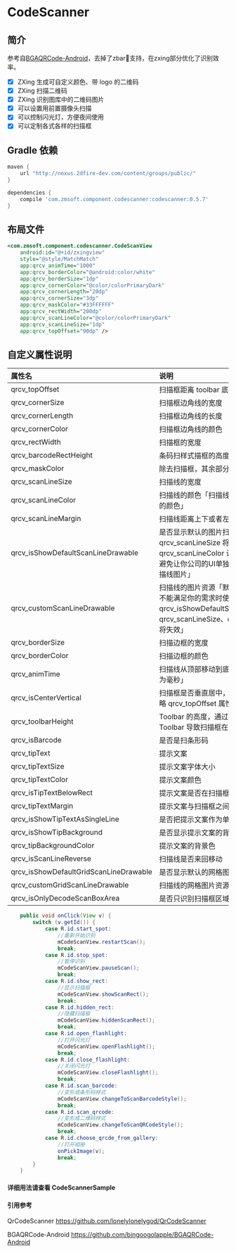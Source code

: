 # CodeScanner

## 简介
参考自[BGAQRCode-Android](https://github.com/bingoogolapple/BGAQRCode-Android)，去掉了zbar支持，在zxing部分优化了识别效率。

- [x] ZXing 生成可自定义颜色、带 logo 的二维码
- [x] ZXing 扫描二维码
- [x] ZXing 识别图库中的二维码图片
- [x] 可以设置用前置摄像头扫描
- [x] 可以控制闪光灯，方便夜间使用
- [x] 可以定制各式各样的扫描框

## Gradle 依赖
```groovy
maven {
    url "http://nexus.2dfire-dev.com/content/groups/public/"
}

dependencies {
    compile 'com.zmsoft.component.codescanner:codescanner:0.5.7'
}
```
## 布局文件

```xml
<com.zmsoft.component.codescanner.CodeScanView
    android:id="@+id/zxingview"
    style="@style/MatchMatch"
    app:qrcv_animTime="1000"
    app:qrcv_borderColor="@android:color/white"
    app:qrcv_borderSize="1dp"
    app:qrcv_cornerColor="@color/colorPrimaryDark"
    app:qrcv_cornerLength="20dp"
    app:qrcv_cornerSize="3dp"
    app:qrcv_maskColor="#33FFFFFF"
    app:qrcv_rectWidth="200dp"
    app:qrcv_scanLineColor="@color/colorPrimaryDark"
    app:qrcv_scanLineSize="1dp"
    app:qrcv_topOffset="90dp" />
```

## 自定义属性说明

属性名 | 说明 | 默认值
:----------- | :----------- | :-----------
qrcv_topOffset         | 扫描框距离 toolbar 底部的距离        | 90dp
qrcv_cornerSize         | 扫描框边角线的宽度        | 3dp
qrcv_cornerLength         | 扫描框边角线的长度        | 20dp
qrcv_cornerColor         | 扫描框边角线的颜色        | @android:color/white
qrcv_rectWidth         | 扫描框的宽度        | 200dp
qrcv_barcodeRectHeight         | 条码扫样式描框的高度        | 140dp
qrcv_maskColor         | 除去扫描框，其余部分阴影颜色        | #33FFFFFF
qrcv_scanLineSize         | 扫描线的宽度        | 1dp
qrcv_scanLineColor         | 扫描线的颜色「扫描线和默认的扫描线图片的颜色」        | @android:color/white
qrcv_scanLineMargin         | 扫描线距离上下或者左右边框的间距        | 0dp
qrcv_isShowDefaultScanLineDrawable         | 是否显示默认的图片扫描线「设置该属性后 qrcv_scanLineSize 将失效，可以通过 qrcv_scanLineColor 设置扫描线的颜色，避免让你公司的UI单独给你出特定颜色的扫描线图片」        | false
qrcv_customScanLineDrawable         | 扫描线的图片资源「默认的扫描线图片样式不能满足你的需求时使用，设置该属性后 qrcv_isShowDefaultScanLineDrawable、qrcv_scanLineSize、qrcv_scanLineColor 将失效」        | null
qrcv_borderSize         | 扫描边框的宽度        | 1dp
qrcv_borderColor         | 扫描边框的颜色        | @android:color/white
qrcv_animTime         | 扫描线从顶部移动到底部的动画时间「单位为毫秒」        | 1000
qrcv_isCenterVertical         | 扫描框是否垂直居中，该属性为true时会忽略 qrcv_topOffset 属性        | false
qrcv_toolbarHeight         | Toolbar 的高度，通过该属性来修正由 Toolbar 导致扫描框在垂直方向上的偏差        | 0dp
qrcv_isBarcode         | 是否是扫条形码        | false
qrcv_tipText         | 提示文案        | null
qrcv_tipTextSize         | 提示文案字体大小        | 14sp
qrcv_tipTextColor         | 提示文案颜色        | @android:color/white
qrcv_isTipTextBelowRect         | 提示文案是否在扫描框的底部        | false
qrcv_tipTextMargin         | 提示文案与扫描框之间的间距        | 20dp
qrcv_isShowTipTextAsSingleLine         | 是否把提示文案作为单行显示        | false
qrcv_isShowTipBackground         | 是否显示提示文案的背景        | false
qrcv_tipBackgroundColor         | 提示文案的背景色        | #22000000
qrcv_isScanLineReverse         | 扫描线是否来回移动        | true
qrcv_isShowDefaultGridScanLineDrawable         | 是否显示默认的网格图片扫描线        | false
qrcv_customGridScanLineDrawable         | 扫描线的网格图片资源        | null
qrcv_isOnlyDecodeScanBoxArea         | 是否只识别扫描框区域的二维码        | false

```java
    public void onClick(View v) {
        switch (v.getId()) {
            case R.id.start_spot:
                //重新开始识别
                mCodeScanView.restartScan();
                break;
            case R.id.stop_spot:
                //暂停识别
                mCodeScanView.pauseScan();
                break;
            case R.id.show_rect:
                //显示扫描框
                mCodeScanView.showScanRect();
                break;
            case R.id.hidden_rect:
                //隐藏扫描框
                mCodeScanView.hiddenScanRect();
                break;
            case R.id.open_flashlight:
                //打开闪光灯
                mCodeScanView.openFlashlight();
                break;
            case R.id.close_flashlight:
                //关闭闪光灯
                mCodeScanView.closeFlashlight();
                break;
            case R.id.scan_barcode:
                //变形成条形码样式
                mCodeScanView.changeToScanBarcodeStyle();
                break;
            case R.id.scan_qrcode:
                //变形成二维码样式
                mCodeScanView.changeToScanQRCodeStyle();
                break;
            case R.id.choose_qrcde_from_gallery:
                //打开相册
                onPickImage(v);
                break;
        }
    }
```

#### 详细用法请查看 CodeScannerSample


#### 引用参考
QrCodeScanner <https://github.com/lonelylonelygod/QrCodeScanner>

BGAQRCode-Android <https://github.com/bingoogolapple/BGAQRCode-Android>


